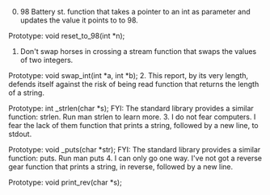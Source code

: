 0. 98 Battery st.
function that takes a pointer to an int as parameter and updates the value it points to to 98.

Prototype: void reset_to_98(int *n);
1. Don't swap horses in crossing a stream
 function that swaps the values of two integers.

Prototype: void swap_int(int *a, int *b);
2. This report, by its very length, defends itself against the risk of being read
function that returns the length of a string.

Prototype: int _strlen(char *s);
FYI: The standard library provides a similar function: strlen. Run man strlen to learn more.
3. I do not fear computers. I fear the lack of them
function that prints a string, followed by a new line, to stdout.

Prototype: void _puts(char *str);
FYI: The standard library provides a similar function: puts. Run man puts
4. I can only go one way. I've not got a reverse gear
 function that prints a string, in reverse, followed by a new line.

Prototype: void print_rev(char *s);

